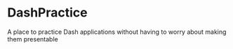 # DashPractice
A place to practice Dash applications without having to worry about making them presentable
